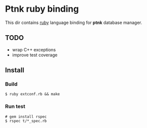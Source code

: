 Ptnk ruby binding
=================

This dir contains [ruby](http://http://www.ruby-lang.org/) language binding for **ptnk** database manager.

## TODO
* wrap C++ exceptions
* improve test coverage

## Install 
### Build
```
$ ruby extconf.rb && make
```

### Run test
```
# gem install rspec
$ rspec t/*_spec.rb
```

